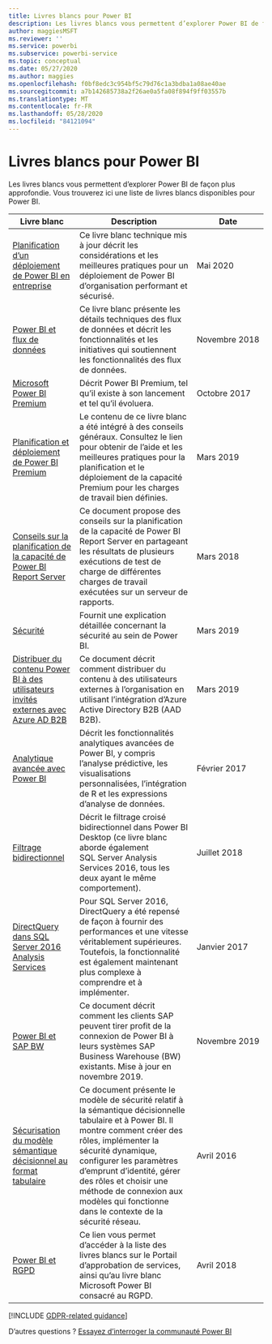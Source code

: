 ```yaml
---
title: Livres blancs pour Power BI
description: Les livres blancs vous permettent d’explorer Power BI de façon plus approfondie.
author: maggiesMSFT
ms.reviewer: ''
ms.service: powerbi
ms.subservice: powerbi-service
ms.topic: conceptual
ms.date: 05/27/2020
ms.author: maggies
ms.openlocfilehash: f0bf8edc3c954bf5c79d76c1a3bdba1a08ae40ae
ms.sourcegitcommit: a7b142685738a2f26ae0a5fa08f894f9ff03557b
ms.translationtype: MT
ms.contentlocale: fr-FR
ms.lasthandoff: 05/28/2020
ms.locfileid: "84121094"
---
```

# <a name="whitepapers-for-power-bi"></a>Livres blancs pour Power BI

Les livres blancs vous permettent d’explorer Power BI de façon plus approfondie. Vous trouverez ici une liste de livres blancs disponibles pour Power BI.

| Livre blanc | Description | Date |
| --- | --- | --- |
| [Planification d’un déploiement de Power BI en entreprise](https://aka.ms/PBIEnterpriseDeploymentWP) |Ce livre blanc technique mis à jour décrit les considérations et les meilleures pratiques pour un déploiement de Power BI d’organisation performant et sécurisé. | Mai 2020 |
| [Power BI et flux de données](https://go.microsoft.com/fwlink/?linkid=2034388&clcid=0x409)| Ce livre blanc présente les détails techniques des flux de données et décrit les fonctionnalités et les initiatives qui soutiennent les fonctionnalités des flux de données. | Novembre 2018 |
| [Microsoft Power BI Premium](https://aka.ms/pbipremiumwhitepaper) |Décrit Power BI Premium, tel qu’il existe à son lancement et tel qu’il évoluera. | Octobre 2017 |
| [Planification et déploiement de Power BI Premium](whitepaper-powerbi-premium-deployment.md)| Le contenu de ce livre blanc a été intégré à des conseils généraux. Consultez le lien pour obtenir de l’aide et les meilleures pratiques pour la planification et le déploiement de la capacité Premium pour les charges de travail bien définies.| Mars 2019 |
| [Conseils sur la planification de la capacité de Power BI Report Server](../report-server/capacity-planning.md) |Ce document propose des conseils sur la planification de la capacité de Power BI Report Server en partageant les résultats de plusieurs exécutions de test de charge de différentes charges de travail exécutées sur un serveur de rapports. | Mars 2018 |
| [Sécurité](../admin/service-admin-power-bi-security.md) |Fournit une explication détaillée concernant la sécurité au sein de Power BI. | Mars 2019 |
| [Distribuer du contenu Power BI à des utilisateurs invités externes avec Azure AD B2B](../guidance/whitepaper-azure-b2b-power-bi.md)|Ce document décrit comment distribuer du contenu à des utilisateurs externes à l’organisation en utilisant l’intégration d’Azure Active Directory B2B (AAD B2B).| Mars 2019 |
| [Analytique avancée avec Power BI](https://info.microsoft.com/advanced-analytics-with-power-bi.html?Is=Website) |Décrit les fonctionnalités analytiques avancées de Power BI, y compris l’analyse prédictive, les visualisations personnalisées, l’intégration de R et les expressions d’analyse de données. | Février 2017 |
| [Filtrage bidirectionnel](../transform-model/desktop-bidirectional-filtering.md) |Décrit le filtrage croisé bidirectionnel dans Power BI Desktop (ce livre blanc aborde également SQL Server Analysis Services 2016, tous les deux ayant le même comportement). | Juillet 2018 |
| [DirectQuery dans SQL Server 2016 Analysis Services](https://blogs.msdn.microsoft.com/analysisservices/2017/04/06/directquery-in-sql-server-2016-analysis-services-whitepaper/) |Pour SQL Server 2016, DirectQuery a été repensé de façon à fournir des performances et une vitesse véritablement supérieures. Toutefois, la fonctionnalité est également maintenant plus complexe à comprendre et à implémenter. | Janvier 2017 |
| [Power BI et SAP BW](https://aka.ms/powerbiandsapbw)| Ce document décrit comment les clients SAP peuvent tirer profit de la connexion de Power BI à leurs systèmes SAP Business Warehouse (BW) existants. Mise à jour en novembre 2019.| Novembre 2019 |
| [Sécurisation du modèle sémantique décisionnel au format tabulaire](https://download.microsoft.com/download/D/2/0/D20E1C5F-72EA-4505-9F26-FEF9550EFD44/Securing%20the%20Tabular%20BI%20Semantic%20Model.docx) |Ce document présente le modèle de sécurité relatif à la sémantique décisionnelle tabulaire et à Power BI. Il montre comment créer des rôles, implémenter la sécurité dynamique, configurer les paramètres d’emprunt d’identité, gérer des rôles et choisir une méthode de connexion aux modèles qui fonctionne dans le contexte de la sécurité réseau. | Avril 2016 |
| [Power BI et RGPD](https://aka.ms/power-bi-gdpr-whitepaper)| Ce lien vous permet d’accéder à la liste des livres blancs sur le Portail d’approbation de services, ainsi qu’au livre blanc Microsoft Power BI consacré au RGPD. | Avril 2018 |

[!INCLUDE [GDPR-related guidance](../includes/gdpr-hybrid-note.md)]

D’autres questions ? [Essayez d’interroger la communauté Power BI](https://community.powerbi.com/)
